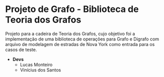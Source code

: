 # Projeto de Grafo - Biblioteca de Teoria dos Grafos

Projeto para a cadeira de Teoria dos Grafos, cujo objetivo foi a implementação de uma biblioteca
de operações para Grafo e Digrafo com arquivo de modelagem de estradas de Nova York como entrada para
os casos de teste.

* **Devs**
  - Lucas Monteiro
  - Vinícius dos Santos

